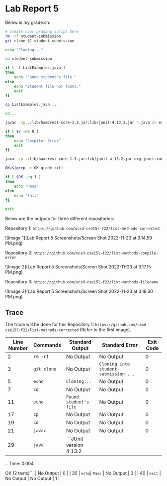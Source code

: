 # Lab Report 5
Below is my grade.sh:

```bash
# Create your grading script here
rm -rf student-submission
git clone $1 student-submission

echo "Cloning..."

cd student-submission

if [ -f ListExamples.java ]
then
    echo "Found student's file."
else
    echo "Student file not found."
    exit
fi

cp ListExamples.java ..

cd ..

javac -cp .:lib/hamcrest-core-1.3.jar:lib/junit-4.13.2.jar *.java 2> err.txt

if [ $? -ne 0 ]
then
    echo "Compiler Error"
    exit
fi

java -cp .:lib/hamcrest-core-1.3.jar:lib/junit-4.13.2.jar org.junit.runner.JUnitCore TestListExamples > grade.txt

OK=$(grep -c OK grade.txt)

if [ $OK -eq 1 ]
then
    echo "Pass"
else
    echo "Fail"
fi

exit
```

Below are the outputs for three different repositories:

Repository 1: `https://github.com/ucsd-cse15l-f22/list-methods-corrected`

![Image 1](Lab Report 5 Screenshots/Screen Shot 2022-11-23 at 3.14.59 PM.png)

Repository 2: `https://github.com/ucsd-cse15l-f22/list-methods-compile-error`

![Image 2](Lab Report 5 Screenshots/Screen Shot 2022-11-23 at 3.17.15 PM.png)

Repository 3: `https://github.com/ucsd-cse15l-f22/list-methods-filename`

![Image 3](Lab Report 5 Screenshots/Screen Shot 2022-11-23 at 3.18.30 PM.png)

## Trace

The trace will be done for this Repository 1: `https://github.com/ucsd-cse15l-f22/list-methods-corrected` (Refer to the first image).

| Line Number | Commands | Standard Output | Standard Error | Exit Code |
|-------------|----------|-----------------|----------------|-----------|
| 2 | `rm -rf` | No Output | No Output | 0 |
| 3 | `git clone` | No Output | `Cloning into student-submission'...` | 0 |
| 5 | `echo` | `Cloning...` | No Output | 0 |
| 7 | `cd` | No Output | No Output | 0|
| 11 | `echo` | `Found student's file` | No Output | 0 |
| 17 | `cp` | No Output | No Output | 0 |
| 19 | `cd` | No Output | No Output | 0 |
| 21 | `javac` | No Output | No Output | 0 |
| 29 | `java` | ```JUnit version 4.13.2
..
Time: 0.004

OK (2 tests)``` | No Output | 0 |
| 35 | `echo`| `Pass` | No Output | 0 |
| 40 | `exit` | No Output | No Output | 1 |
